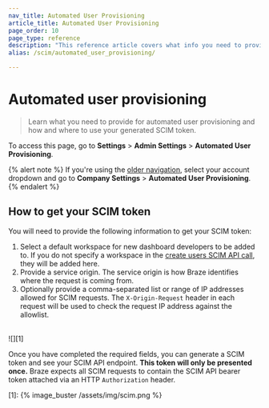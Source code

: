 ```yaml
---
nav_title: Automated User Provisioning
article_title: Automated User Provisioning
page_order: 10
page_type: reference
description: "This reference article covers what info you need to provide for automated user provisioning and how and where to use your generated SCIM token."
alias: /scim/automated_user_provisioning/

---
```


# Automated user provisioning

> Learn what you need to provide for automated user provisioning and how and where to use your generated SCIM token.

To access this page, go to **Settings** > **Admin Settings** > **Automated User Provisioning**.

{% alert note %}
If you're using the [older navigation]({{site.baseurl}}/navigation), select your account dropdown and go to **Company Settings** > **Automated User Provisioning**.
{% endalert %}

## How to get your SCIM token

You will need to provide the following information to get your SCIM token:

1. Select a default workspace for new dashboard developers to be added to. If you do not specify a workspace in the [create users SCIM API call](/docs/post_create_user_account/), they will be added here.
2. Provide a service origin. The service origin is how Braze identifies where the request is coming from.
3. Optionally provide a comma-separated list or range of IP addresses allowed for SCIM requests. The `X-Origin-Request` header in each request will be used to check the request IP address against the allowlist.<br><br>

![][1]

Once you have completed the required fields, you can generate a SCIM token and see your SCIM API endpoint. **This token will only be presented once.** Braze expects all SCIM requests to contain the SCIM API bearer token attached via an HTTP `Authorization` header.

[1]: {% image_buster /assets/img/scim.png %}
